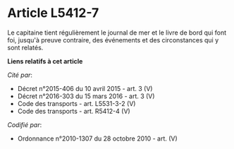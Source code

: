 # Article L5412-7

Le capitaine tient régulièrement le journal de mer et le livre de bord qui font foi, jusqu'à preuve contraire, des événements
et des circonstances qui y sont relatés.

**Liens relatifs à cet article**

_Cité par_:

  - Décret n°2015-406 du 10 avril 2015 - art. 3 (V)
  - Décret n°2016-303 du 15 mars 2016 - art. 3 (V)
  - Code des transports - art. L5531-3-2 (V)
  - Code des transports - art. R5412-4 (V)

_Codifié par_:

  - Ordonnance n°2010-1307 du 28 octobre 2010 - art. (V)
